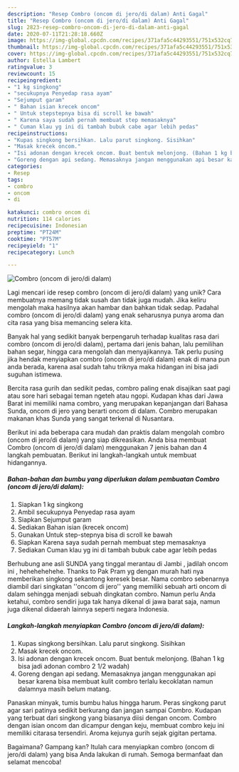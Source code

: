 ```yaml
---
description: "Resep Combro (oncom di jero/di dalam) Anti Gagal"
title: "Resep Combro (oncom di jero/di dalam) Anti Gagal"
slug: 2823-resep-combro-oncom-di-jero-di-dalam-anti-gagal
date: 2020-07-11T21:28:18.660Z
image: https://img-global.cpcdn.com/recipes/371afa5c44293551/751x532cq70/combro-oncom-di-jerodi-dalam-foto-resep-utama.jpg
thumbnail: https://img-global.cpcdn.com/recipes/371afa5c44293551/751x532cq70/combro-oncom-di-jerodi-dalam-foto-resep-utama.jpg
cover: https://img-global.cpcdn.com/recipes/371afa5c44293551/751x532cq70/combro-oncom-di-jerodi-dalam-foto-resep-utama.jpg
author: Estella Lambert
ratingvalue: 3
reviewcount: 15
recipeingredient:
- "1 kg singkong"
- "secukupnya Penyedap rasa ayam"
- "Sejumput garam"
- " Bahan isian krecek oncom"
- " Untuk stepstepnya bisa di scroll ke bawah"
- " Karena saya sudah pernah membuat step memasaknya"
- " Cuman klau yg ini di tambah bubuk cabe agar lebih pedas"
recipeinstructions:
- "Kupas singkong bersihkan. Lalu parut singkong. Sisihkan"
- "Masak krecek oncom."
- "Isi adonan dengan krecek oncom. Buat bentuk melonjong. (Bahan 1 kg bisa jadi adonan combro 2 1/2 wadah)"
- "Goreng dengan api sedang. Memasaknya jangan menggunakan api besar karena bisa membuat kulit combro terlalu kecoklatan namun dalamnya masih belum matang."
categories:
- Resep
tags:
- combro
- oncom
- di

katakunci: combro oncom di 
nutrition: 114 calories
recipecuisine: Indonesian
preptime: "PT24M"
cooktime: "PT57M"
recipeyield: "1"
recipecategory: Lunch

---
```



![Combro (oncom di jero/di dalam)](https://img-global.cpcdn.com/recipes/371afa5c44293551/751x532cq70/combro-oncom-di-jerodi-dalam-foto-resep-utama.jpg)

Lagi mencari ide resep combro (oncom di jero/di dalam) yang unik? Cara membuatnya memang tidak susah dan tidak juga mudah. Jika keliru mengolah maka hasilnya akan hambar dan bahkan tidak sedap. Padahal combro (oncom di jero/di dalam) yang enak seharusnya punya aroma dan cita rasa yang bisa memancing selera kita.

Banyak hal yang sedikit banyak berpengaruh terhadap kualitas rasa dari combro (oncom di jero/di dalam), pertama dari jenis bahan, lalu pemilihan bahan segar, hingga cara mengolah dan menyajikannya. Tak perlu pusing jika hendak menyiapkan combro (oncom di jero/di dalam) enak di mana pun anda berada, karena asal sudah tahu triknya maka hidangan ini bisa jadi suguhan istimewa.

Bercita rasa gurih dan sedikit pedas, combro paling enak disajikan saat pagi atau sore hari sebagai teman ngeteh atau ngopi. Kudapan khas dari Jawa Barat ini memiliki nama combro, yang merupakan kepanjangan dari Bahasa Sunda, oncom di jero yang berarti oncom di dalam. Combro merupakan makanan khas Sunda yang sangat terkenal di Nusantara.


Berikut ini ada beberapa cara mudah dan praktis dalam mengolah combro (oncom di jero/di dalam) yang siap dikreasikan. Anda bisa membuat Combro (oncom di jero/di dalam) menggunakan 7 jenis bahan dan 4 langkah pembuatan. Berikut ini langkah-langkah untuk membuat hidangannya.

<!--inarticleads1-->

##### Bahan-bahan dan bumbu yang diperlukan dalam pembuatan Combro (oncom di jero/di dalam):

1. Siapkan 1 kg singkong
1. Ambil secukupnya Penyedap rasa ayam
1. Siapkan Sejumput garam
1. Sediakan  Bahan isian (krecek oncom)
1. Gunakan  Untuk step-stepnya bisa di scroll ke bawah
1. Siapkan  Karena saya sudah pernah membuat step memasaknya
1. Sediakan  Cuman klau yg ini di tambah bubuk cabe agar lebih pedas


Berhubung ane asli SUNDA yang tinggal merantau di Jambi , jadilah oncom ini , hehehehehehe. Thanks to Pak Pram yg dengan murah hati nya memberikan singkong sekantong keresek besar. Nama combro sebenarnya diambil dari singkatan &#39;&#39;oncom di jero&#39;&#39; yang memiliki sebuah arti oncom di dalam sehingga menjadi sebuah dingkatan combro. Namun perlu Anda ketahui, combro sendiri juga tak hanya dikenal di jawa barat saja, namun juga dikenal didaerah lainnya seperti negara Indonesia. 

<!--inarticleads2-->

##### Langkah-langkah menyiapkan Combro (oncom di jero/di dalam):

1. Kupas singkong bersihkan. Lalu parut singkong. Sisihkan
1. Masak krecek oncom.
1. Isi adonan dengan krecek oncom. Buat bentuk melonjong. (Bahan 1 kg bisa jadi adonan combro 2 1/2 wadah)
1. Goreng dengan api sedang. Memasaknya jangan menggunakan api besar karena bisa membuat kulit combro terlalu kecoklatan namun dalamnya masih belum matang.


Panaskan minyak, tumis bumbu halus hingga harum. Peras singkong parut agar sari patinya sedikit berkurang dan jangan sampai Combro. Kudapan yang terbuat dari singkong yang biasanya diisi dengan oncom. Combro dengan isian oncom dan dicampur dengan keju, membuat combro keju ini memiliki citarasa tersendiri. Aroma kejunya gurih sejak gigitan pertama. 

Bagaimana? Gampang kan? Itulah cara menyiapkan combro (oncom di jero/di dalam) yang bisa Anda lakukan di rumah. Semoga bermanfaat dan selamat mencoba!
